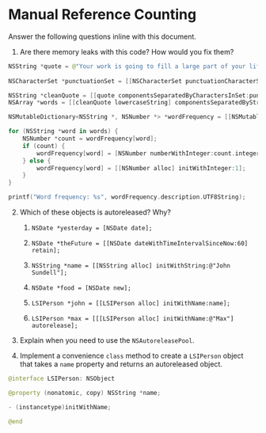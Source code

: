 # Manual Reference Counting

Answer the following questions inline with this document.

1. Are there memory leaks with this code? How would you fix them?

```swift
NSString *quote = @"Your work is going to fill a large part of your life, and the only way to be truly satisfied is to do what you believe is great work. And the only way to do great work is to love what you do. If you haven't found it yet, keep looking. Don't settle. As with all matters of the heart, you'll know when you find it. - Steve Jobs";
	
NSCharacterSet *punctuationSet = [[NSCharacterSet punctuationCharacterSet] retain];

NSString *cleanQuote = [[quote componentsSeparatedByCharactersInSet:punctuationSet] componentsJoinedByString:@""];
NSArray *words = [[cleanQuote lowercaseString] componentsSeparatedByString:@" "];

NSMutableDictionary<NSString *, NSNumber *> *wordFrequency = [[NSMutableDictionary alloc] init];

for (NSString *word in words) {
	NSNumber *count = wordFrequency[word];
	if (count) {
		wordFrequency[word] = [NSNumber numberWithInteger:count.integerValue + 1];
	} else {
		wordFrequency[word] = [[NSNumber alloc] initWithInteger:1];
	}
}

printf("Word frequency: %s", wordFrequency.description.UTF8String);
```

2. Which of these objects is autoreleased?  Why?

	1. `NSDate *yesterday = [NSDate date];`
	
	2. `NSDate *theFuture = [[NSDate dateWithTimeIntervalSinceNow:60] retain];`
	
	3. `NSString *name = [[NSString alloc] initWithString:@"John Sundell"];`
	
	4. `NSDate *food = [NSDate new];`
	
	5. `LSIPerson *john = [[LSIPerson alloc] initWithName:name];`
	
	6. `LSIPerson *max = [[[LSIPerson alloc] initWithName:@"Max"] autorelease];`

3. Explain when you need to use the `NSAutoreleasePool`.


4. Implement a convenience `class` method to create a `LSIPerson` object that takes a `name` property and returns an autoreleased object.

```swift
@interface LSIPerson: NSObject

@property (nonatomic, copy) NSString *name;

- (instancetype)initWithName;

@end
```
